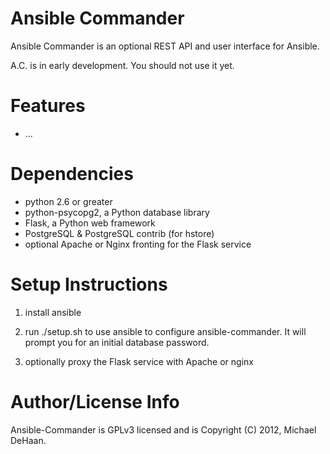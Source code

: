 Ansible Commander
=================

Ansible Commander is an optional REST API and user interface for Ansible.

A.C. is in early development.  You should not use it yet.

Features
========

* ...

Dependencies
============

* python 2.6 or greater
* python-psycopg2, a Python database library
* Flask, a Python web framework
* PostgreSQL & PostgreSQL contrib (for hstore)
* optional Apache or Nginx fronting for the Flask service

Setup Instructions
==================

1) install ansible

2) run ./setup.sh to use ansible to configure ansible-commander.  It will prompt
   you for an initial database password.

3) optionally proxy the Flask service with Apache or nginx

Author/License Info
===================

Ansible-Commander is GPLv3 licensed and is Copyright (C) 2012, Michael DeHaan.


